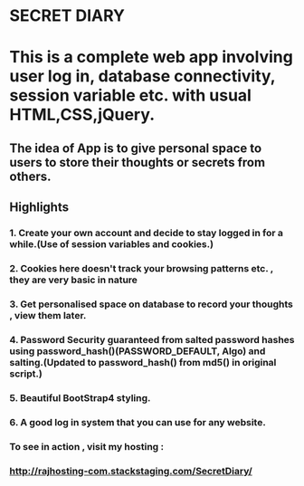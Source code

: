 # SECRET DIARY
# This is a complete web app involving user log in, database connectivity, session variable etc. with usual HTML,CSS,jQuery.
## The idea of App is to give personal space to users to store their thoughts or secrets from others.
## Highlights
### 1. Create your own account and decide to stay logged in for a while.(Use of session variables and cookies.)
### 2. Cookies here doesn't track your browsing patterns etc. , they are very basic in nature
### 3. Get personalised space on database to record your thoughts , view them later.
### 4. Password Security guaranteed from salted password hashes using password_hash()(PASSWORD_DEFAULT, Algo) and salting.(Updated to password_hash() from md5() in original script.)
### 5. Beautiful BootStrap4 styling.
### 6. A good log in system that you can use for any website.
### To see in action , visit my hosting :
### http://rajhosting-com.stackstaging.com/SecretDiary/
